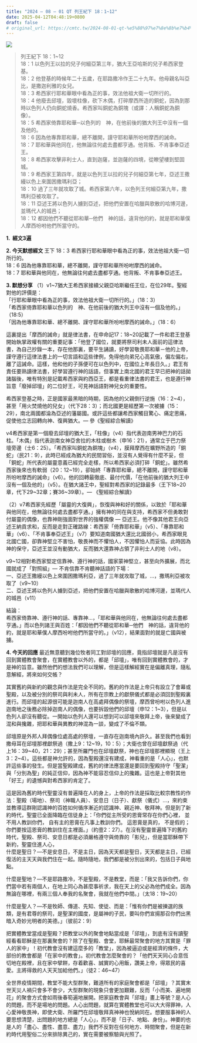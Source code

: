 ```yaml
---
title: "2024 – 08 – 01 QT 列王紀下 18：1~12"
date: 2025-04-12T04:48:19+0800
draft: false
# original_url: https://cmtc.tw/2024-08-01-qt-%e5%88%97%e7%8e%8b%e7%b4%80%e4%b8%8b-18%ef%bc%9a112
---
```


![](/images/qt.jpg)
> 列王紀下 18：1\~12  
> 18：1 以色列王以拉的兒子何細亞第三年，猶大王亞哈斯的兒子希西家登基。  
> 18：2 他登基的時候年二十五歲，在耶路撒冷作王二十九年。他母親名叫亞比，是撒迦利雅的女兒。  
> 18：3 希西家行耶和華眼中看為正的事，效法他祖大衛一切所行的。  
> 18：4 他廢去邱壇，毀壞柱像，砍下木偶，打碎摩西所造的銅蛇，因為到那時以色列人仍向銅蛇燒香。希西家叫銅蛇為銅塊（或譯：人稱銅蛇為銅像）。  
> 18：5 希西家倚靠耶和華─以色列的　神，在他前後的猶大列王中沒有一個及他的。  
> 18：6 因為他專靠耶和華，總不離開，謹守耶和華所吩咐摩西的誡命。  
> 18：7 耶和華與他同在，他無論往何處去盡都亨通。他背叛、不肯事奉亞述王。  
> 18：8 希西家攻擊非利士人，直到迦薩，並迦薩的四境，從瞭望樓到堅固城。  
> 18：9 希西家王第四年，就是以色列王以拉的兒子何細亞第七年，亞述王撒縵以色上來圍困撒瑪利亞；  
> 18：10 過了三年就攻取了城。希西家第六年，以色列王何細亞第九年，撒瑪利亞被攻取了。  
> 18：11 亞述王將以色列人擄到亞述，把他們安置在哈臘與歌散的哈博河邊，並瑪代人的城邑；  
> 18：12 都因他們不聽從耶和華─他們　神的話，違背他的約，就是耶和華僕人摩西吩咐他們所當守的。

**1.  經文3遍**

**2. 今天默想經文**
王下 18：3 希西家行耶和華眼中看為正的事，效法他祖大衛一切所行的。  
18：6 因為他專靠耶和華，總不離開，謹守耶和華所吩咐摩西的誡命。  
18：7 耶和華與他同在，他無論往何處去盡都亨通。他背叛、不肯事奉亞述王。

**3. 默想分享**
（1）v1\~7猶大王希西家接續父親亞哈斯繼任王位，在位29年。聖經對他的評價是：  
「行耶和華眼中看為正的事，效法他祖大衛一切所行的。」（18：3）  
「希西家倚靠耶和華以色列的　神、在他前後的猶大列王中沒有一個及他的。」（18:5）  
「因為他專靠耶和華、總不離開、謹守耶和華所吩咐摩西的誡命。」（18：6）

這裏提出「摩西的誡命」就是律法書，在申命記17：18\~20記載了一件和君王登基開始執掌政權有關的重要記事：「他登了國位，就要將祭司利未人面前的這律法書，為自己抄錄一本，存在他那裏，要平生誦讀，好學習敬畏耶和華－他的上帝，謹守遵行這律法書上的一切言語和這些律例，免得他向弟兄心高氣傲，偏左偏右，離了這誡命。這樣，他和他的子孫便可在以色列中，在國位上年長日久。」君王有責任要熟讀律法書，好學習遵行神的話語，但事實上南北國的君王早已把神的話拋諸腦後，唯有特別是記載希西家與約西亞王，都是看重律法書的君王，也是遵行神旨意「廢掉邱壇」的二位好王，可見神話語對神兒女的重要性。

希西家登基之時，正是國家最黑暗的時期，因為他的父親倒行逆施（16：2\~4），甚至「用火焚燒他的兒女」（代下28：3）；而北國更是經歷第一次被擄（15：29），南北兩國都淪為亞述的藩屬國。或許這些都讓希西家觸目驚心、痛定思痛，促使他立志回轉向神、復興猶大。— 參《聖經綜合解讀》

v4希西家是第一個廢去邱壇的猶大王，「柱像」（v4）指代表迦南男神巴力的石柱。「木偶」指代表迦南女神亞舍拉的木柱或樹木（申16：21），通常立于巴力祭壇旁邊（士6：25）。「希西家叫銅蛇為銅塊」（v4），膜拜摩西在曠野所造的「銅蛇」（民21：9），此時已經成為猶大的民間習俗，並沒有人覺得有什麼不妥，但「銅蛇」所代表的屬靈意義已經完全走樣，所以希西家必須打碎「銅蛇」。雖然希西家後來也有軟弱（20：12\~19），卻始終「專靠耶和華，總不離開，謹守耶和華所吩咐摩西的誡命」（v6）。他的回轉最徹底、最付代價，「在他前後的猶大列王中沒有一個及他的」（v5）。在猶大諸王中，聖經對希西家的記錄最多（王下18\~20章，代下29\~32章；賽36\~39章）。— 《聖經綜合解讀》

（2）v7希西家先經歷「屬靈的大復興」，恢復與神和好的關係，以致於「耶和華與他同在，他無論往何處去盡都亨通。」擁有神的同在與支持，希西家不但勇敢對付屬靈的偶像，也靠神剛強面對世界的強權偶像 — 亞述王。他不像其他君王向亞述王納貢求和，反而是走對正確路線：希西家「倚靠耶和華」（v5）、「專靠耶和華」（v6）、「不肯事奉亞述王」（v7）要知道南國猶大還比北國弱小，希西家眼見北國亡國，卻靠神堅立不害怕，敬畏神而不懼怕人，不因懼怕人而妥協。此時因為神的保守，亞述王並沒有動猶大，反而猶大還靠神占領了非利士人的地（v8）。

v9\~12相對希西家堅定信靠神、遵行神的話，國家蒙神堅立，甚至向外擴展，而北國就成了「對照組」— 不肯信靠不肯聽神話語的下場：  
一、亞述王撒縵以色上來圍困撒瑪利亞，過了三年就攻取了城，…，撒瑪利亞被攻取了（v9\~10）  
二、亞述王將以色列人擄到亞述，把他們安置在哈臘與歌散的哈博河邊，並瑪代人的城邑（v11）

結論：  
希西家倚靠神、遵行神的話、專靠神…，「耶和華與他同在，他無論往何處去盡都亨通。」而以色列諸王與百姓：「都因他們不聽從耶和華─他們　神的話，違背他的約，就是耶和華僕人摩西吩咐他們所當守的。」（v12），結果面對的就是亡國與被擄。

**4. 今天的回應**
最近無意聽到幾位牧者同工對邱壇的回應，竟指邱壇就是凡是沒有回到實體教會聚會，在實體教會以外的，都是「邱壇」，唯有回到實體教會的，才是神的旨意。雖然他們的想法我們可以理解，但是這樣解經實在是偏離真理，隨私意解經，將來如何交帳？

其實舊約與新約的觀念與作法是完全不同的。舊約的作法是上帝只有設立了會幕或聖殿，以及被分別的祭司與利未人，所有在宗教上的獻祭儀式都是必須回到聖殿裏進行。而邱壇的起源很可能是迦南人在高處拜偶像的祭壇，摩西曾吩咐以色列人進迦南地之後務必除掉迦南人的偶像，也要拆毀他們的邱壇（申12：1\~3），但是以色列人卻沒有聽從。一開始以色列人還可以想到可以邱壇來敬拜上帝，後來變成了混和與攙雜，把耶和華與異教的神混為一談，變成了不倫不類。

邱壇原是外邦人拜偶像位處高處的祭壇，一直存在迦南境內許久。甚至我們也看到撒母耳在邱壇那裡獻祭過（撒上9：12\~19，10：5）；大衛也曾在邱壇獻祭過（代上16：39\~40，21：29）；甚至所羅門也在邱壇獻祭，神也在邱壇那裡顯現（王上3：2\~4）。這些都是神允許的，因為聖殿還沒有建成，神看重的是「人心」，也默許這些事的發生。但是當聖殿建成，舊約的律法應當還是要回到聖殿持守「聖潔」與「分別為聖」的純正信仰，因為神不能容忍信仰上的攙雜。這也是上帝對其他「好王」的遺憾與對希西家的肯定了。

這是因為舊約時代聖靈沒有普遍降在人的身上，上帝的作法是採取比較宗教性的作法：聖殿（場地）、祭司（神職人員）、安息日（日子）、獻祭（儀式）…，來約束並教導這群剛認識神的百姓如何循序漸近的認識神、親近神、敬拜神。但是到了新約時代，聖靈已全面降臨在信徒身上：「你們從主所受的恩膏常存在你們心裡， 並不用人教訓你們， 自有主的恩膏在凡事上教訓你們。 這恩膏是真的， 不是假的； 你們要按這恩膏的教訓住在主裡面。」（約壹2：27）。在沒有聖靈普遍降下的舊約時代，聖殿、祭司、安息日都是必須嚴格遵守與倚靠的「影兒」，但是當耶穌帶下新約，聖靈住進人心，  
什麼是聖日？—不是安息日，不是主日，因為天天都是聖日，天天都是主日，已經復活的主天天與我們住在一起。隨時隨地，我們都是被分別出來的，包括日子與地點。

什麼是聖地？—不是耶路撒冷，不是聖殿，不是教堂，而是：「我又告訴你們，你們當中若有兩個人，在地上同心為甚麼事祈求，我在天上的父必為他們成全。因為無論在哪裡，有兩三個人奉我的名聚會，我就在他們中間。」（太18：19\~20）

什麼是聖人？—不是牧師、傳道、先知、使徒、而是：「惟有你們是被揀選的族類，是有君尊的祭司，是聖潔的國度，是屬神的子民，要叫你們宣揚那召你們出黑暗入奇妙光明者的美德。」（彼前2：9）

把實體教堂當成是聖殿？把教堂以外的聚會地點當成是「邱壇」，到底有沒有讀聖經看看耶穌是在那裏聚會的？除了在聖殿、會堂，耶穌最常聚會的地方其實是「罪人的家中」！初代教會沒有建這麼多的「教堂」，因為被逼迫或是經濟的條件，大部份的教會都是「在家中的教會」。初代教會怎麼聚會的？「他們天天同心合意恆切地在殿裡，且在家中擘餅，存着歡喜、誠實的心用飯，讚美上帝，得眾民的喜愛。主將得救的人天天加給他們。」（徒2：46\~47）

全世界疫情期間，教堂不能大型群聚，難道所有的家庭聚會都是「邱壇」？其實末世天災人禍只會多不會少，大型群聚的現象只會更加艱難，反而「小而美、遍地開花」的聚會方式會如雨後春筍遍地展開。把家庭教會與「邱壇」畫上等號？是人心的問題，而不是場地的問題。人心出問題，就算在實體教堂也可以大大得罪神，人心愛神敬畏神，即使大衛、所羅門在邱壇敬拜真神神也悅納同在。想要服事神的人要思想清楚，出問題的地方總是「人心」，而不是「日子、地點、身份」。神要的也是人的「盡心、盡性、盡意、盡力」我們不反對在任何地方、時間聚會，但是在新約時代用聖俗二分來排除異己的，實在需要被察驗與光照了。
